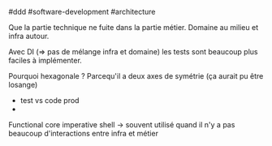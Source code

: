 
#ddd #software-development #architecture

Que la partie technique ne fuite dans la partie métier.
Domaine au milieu et infra autour.

Avec DI (=> pas de mélange infra et domaine) les tests sont beaucoup plus faciles à implémenter.

Pourquoi hexagonale ? Parcequ'il a deux axes de symétrie (ça aurait pu être losange)
- test vs code prod
- 


Functional core imperative shell -> souvent utilisé quand il n'y a pas beaucoup d'interactions entre infra et métier